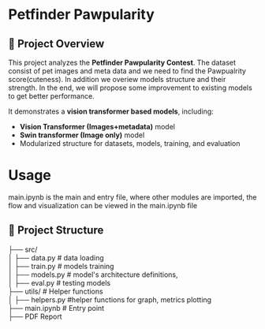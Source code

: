 # Petfinder Pawpularity

## 📌 Project Overview  
This project analyzes the **Petfinder Pawpularity Contest**. The dataset consist of pet images and meta data and we need to find the Pawpualrity score(cuteness). In addition we overiew models structure and their strength. In the end, we will propose some improvement to existing models to get better performance.

It demonstrates a **vision transformer based models**, including:  
- **Vision Transformer (Images+metadata)** model  
- **Swin transformer (Image only)** model    
- Modularized structure for datasets, models, training, and evaluation     

# Usage
main.ipynb is the main and entry file, where other modules are imported, the flow and visualization can be viewed in the main.ipynb file
   
## 📂 Project Structure 
├── src/  
│ ├── data.py # data loading  
│ ├── train.py # models training  
│ ├── models.py # model's architecture definitions,  
│ ├── eval.py # testing models  
├── utils/ # Helper functions  
│ ├── helpers.py #helper functions for graph, metrics plotting  
├── main.ipynb # Entry point   
├── PDF Report 